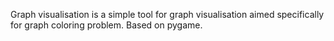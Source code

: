 Graph visualisation is a simple tool for graph visualisation aimed specifically for graph coloring problem. Based on pygame.
